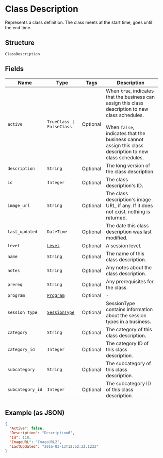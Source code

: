 
# Class Description

Represents a class definition. The class meets at the start time, goes until the end time.

## Structure

`ClassDescription`

## Fields

| Name | Type | Tags | Description |
|  --- | --- | --- | --- |
| `active` | `TrueClass \| FalseClass` | Optional | When `true`, indicates that the business can assign this class description to new class schedules.<br /><br>When `false`, indicates that the business cannot assign this class description to new class schedules. |
| `description` | `String` | Optional | The long version of the class description. |
| `id` | `Integer` | Optional | The class description's ID. |
| `image_url` | `String` | Optional | The class description's image URL, if any. If it does not exist, nothing is returned. |
| `last_updated` | `DateTime` | Optional | The date this class description was last modified. |
| `level` | [`Level`](../../doc/models/level.md) | Optional | A session level. |
| `name` | `String` | Optional | The name of this class description. |
| `notes` | `String` | Optional | Any notes about the class description. |
| `prereq` | `String` | Optional | Any prerequisites for the class. |
| `program` | [`Program`](../../doc/models/program.md) | Optional | - |
| `session_type` | [`SessionType`](../../doc/models/session-type.md) | Optional | SessionType contains information about the session types in a business. |
| `category` | `String` | Optional | The category of this class description. |
| `category_id` | `Integer` | Optional | The category ID of this class description. |
| `subcategory` | `String` | Optional | The subcategory of this class description. |
| `subcategory_id` | `Integer` | Optional | The subcategory ID of this class description. |

## Example (as JSON)

```json
{
  "Active": false,
  "Description": "Description6",
  "Id": 110,
  "ImageURL": "ImageURL2",
  "LastUpdated": "2016-03-13T12:52:32.123Z"
}
```

